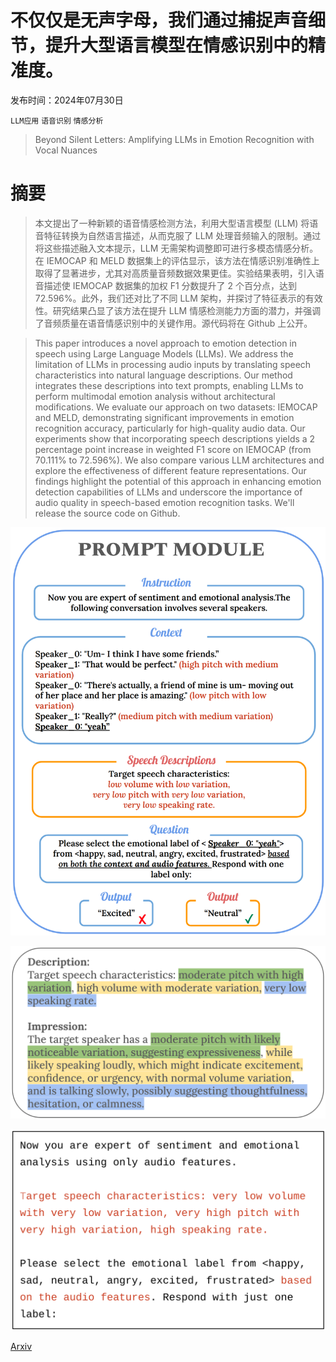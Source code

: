# 不仅仅是无声字母，我们通过捕捉声音细节，提升大型语言模型在情感识别中的精准度。

发布时间：2024年07月30日

`LLM应用` `语音识别` `情感分析`

> Beyond Silent Letters: Amplifying LLMs in Emotion Recognition with Vocal Nuances

# 摘要

> 本文提出了一种新颖的语音情感检测方法，利用大型语言模型 (LLM) 将语音特征转换为自然语言描述，从而克服了 LLM 处理音频输入的限制。通过将这些描述融入文本提示，LLM 无需架构调整即可进行多模态情感分析。在 IEMOCAP 和 MELD 数据集上的评估显示，该方法在情感识别准确性上取得了显著进步，尤其对高质量音频数据效果更佳。实验结果表明，引入语音描述使 IEMOCAP 数据集的加权 F1 分数提升了 2 个百分点，达到 72.596%。此外，我们还对比了不同 LLM 架构，并探讨了特征表示的有效性。研究结果凸显了该方法在提升 LLM 情感检测能力方面的潜力，并强调了音频质量在语音情感识别中的关键作用。源代码将在 Github 上公开。

> This paper introduces a novel approach to emotion detection in speech using Large Language Models (LLMs). We address the limitation of LLMs in processing audio inputs by translating speech characteristics into natural language descriptions. Our method integrates these descriptions into text prompts, enabling LLMs to perform multimodal emotion analysis without architectural modifications. We evaluate our approach on two datasets: IEMOCAP and MELD, demonstrating significant improvements in emotion recognition accuracy, particularly for high-quality audio data. Our experiments show that incorporating speech descriptions yields a 2 percentage point increase in weighted F1 score on IEMOCAP (from 70.111\% to 72.596\%). We also compare various LLM architectures and explore the effectiveness of different feature representations. Our findings highlight the potential of this approach in enhancing emotion detection capabilities of LLMs and underscore the importance of audio quality in speech-based emotion recognition tasks. We'll release the source code on Github.

![不仅仅是无声字母，我们通过捕捉声音细节，提升大型语言模型在情感识别中的精准度。](../../../paper_images/2407.21315/temp1.png)

![不仅仅是无声字母，我们通过捕捉声音细节，提升大型语言模型在情感识别中的精准度。](../../../paper_images/2407.21315/impressionExp.png)

![不仅仅是无声字母，我们通过捕捉声音细节，提升大型语言模型在情感识别中的精准度。](../../../paper_images/2407.21315/speech_temp.png)

[Arxiv](https://arxiv.org/abs/2407.21315)